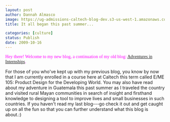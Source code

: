 ```yaml
---
layout: post
author: Dannah Almasco
image: https://ug-admissions-caltech-blog-dev.s3-us-west-1.amazonaws.com/old_pictures/caltech_as_it_happens/6a0105349b8251970b0120a5e4073a970b.jpg
title: It all began this past summer...

categories: [culture]
status: Publish
date: 2009-10-16
---
```


<span style="color: #ff00ff; font-family: Trebuchet MS;">Hey there!
Welcome to my new blog, a continuation of my old blog: <a href="https://caltech.typepad.com/caltech_as_it_happens/adventures-in-internships/">Adventures in Internships</a>.

For those of you who've kept up with my previous blog, you know by now that I am currently enrolled in a course here at Caltech this term called E/ME 105: Product Design for the Developing World. You may also have read about my adventure in Guatemala this past summer as I traveled the country and visited rural Mayan communities in search of insight and firsthand knowledge to designing a tool to improve lives and small businesses in such countries. 
If you haven't read my last blog---go check it out and get caught up on all the fun so that you can further understand what this blog is about.:)

